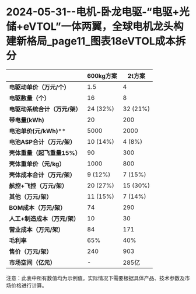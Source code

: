 # 2024-05-31--电机-卧龙电驱-“电驱+光储+eVTOL”一体两翼，全球电机龙头构建新格局_page11_图表18eVTOL成本拆分

|   | 600kg方案 | 2t方案 |
|---|----------|--------|
| **电驱动单价（万元/个）** | 1.5      | 4     |
| **电驱数量（个）**        | 16       | 8     |
| **电驱动系统合计（万元/架）**    | 24 (32%) | 32 (21%) |
| **带电量(kWh)**            | 20       | 200   |
| **电池单价(元/kWh)****         | 5000     | 2000  |
| **电池ASP合计（万元/架）**          | 10 (14%) | 4 (8%)  |
| **壳体重量（起飞重量15%）**           | 90       | 300   |
| **壳体重单价（元/kg）**                | 1000     | 800   |
| **壳体成本合计（万元/架）**             | 9 (12%) | 7 (15%) |
| **航控+飞控（万元/架）**               | 20 (27%) | 15 (30%) |
| **其他（万元/架）**                     | 11 (15%) | 7 (14%) |
| **BOM成本（万元/架）**                  | 74       | 290   |
| **人工+制造成本（万元/架）**            | 10       | 30    |
| **营业成本（万元/架）**                 | 84       | 171   |
| **毛利率**                              | 65%      | 40%   |
| **售价（万元/架）**                      | 240      | 903   |
| **市场空间（亿元）**                    | -        | 285亿 |

注意：此表中所有数值均为示例值。实际情况下需要根据具体产品、技术参数及市场价格进行计算。